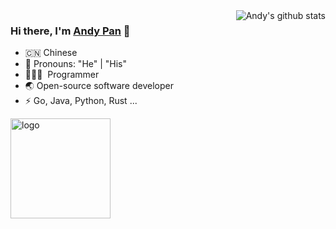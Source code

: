 <img align="right" src="https://github-readme-stats.vercel.app/api?username=panjf2000&show_icons=true&theme=vue" alt="Andy's github stats" />

### Hi there, I'm [Andy Pan](https://andypan.site) 🎉

- 🇨🇳 Chinese
- 👔 Pronouns: "He" | "His"
- 🧑🏻‍💻 &nbsp;Programmer
- 🌏 Open-source software developer
- ⚡ Go, Java, Python, Rust ...

<img src="https://github-profile-trophy.vercel.app/?username=panjf2000&theme=flat&column=7&margin-w=10" alt="logo" height="160" align="center" />